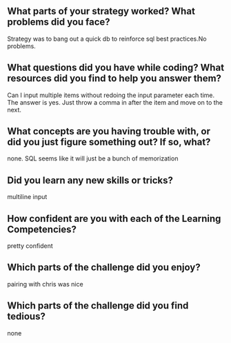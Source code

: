 ## What parts of your strategy worked? What problems did you face?
Strategy was to bang out a quick db to reinforce sql best practices.No problems.
## What questions did you have while coding? What resources did you find to help you answer them?
Can I input multiple items without redoing the input parameter each time. The answer is yes. Just throw a comma in after the item and move on to the next.
## What concepts are you having trouble with, or did you just figure something out? If so, what?
none. SQL seems like it will just be a bunch of memorization 
## Did you learn any new skills or tricks?
multiline input
## How confident are you with each of the Learning Competencies?
pretty confident
## Which parts of the challenge did you enjoy?
pairing with chris was nice
## Which parts of the challenge did you find tedious?
none